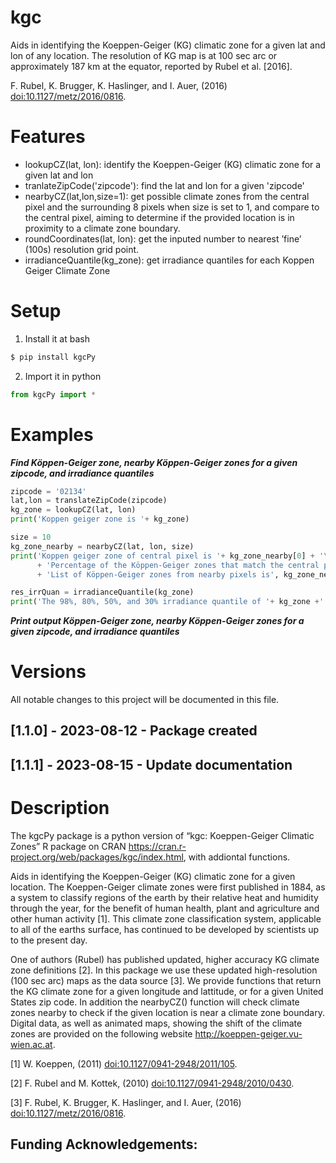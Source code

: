 # kgc
Aids in identifying the Koeppen-Geiger (KG) climatic zone for
a given lat and lon of any location. The resolution of KG map is at 100 sec arc or approximately 187 km at the equator, reported by Rubel et al. [2016]. 

F. Rubel, K. Brugger, K. Haslinger, and I. Auer, (2016) <doi:10.1127/metz/2016/0816>.

# Features
 - lookupCZ(lat, lon): identify the Koeppen-Geiger (KG) climatic zone for a given lat and lon
 - tranlateZipCode('zipcode'): find the lat and lon for a given 'zipcode'
 - nearbyCZ(lat,lon,size=1): get possible climate zones from the central pixel and the surrounding 8 pixels when size is set to 1, and compare to the central pixel, aiming to determine if the provided location is in proximity to a climate zone boundary.
 - roundCoordinates(lat, lon): get the inputed number to nearest ’fine’ (100s) resolution grid point.
 - irradianceQuantile(kg_zone): get irradiance quantiles for each Koppen Geiger Climate Zone
 
#  Setup
1. Install it at bash
```bash
$ pip install kgcPy
```
2.	Import it in python
```python
from kgcPy import *
``` 
#  Examples
***Find Köppen-Geiger zone, nearby Köppen-Geiger zones for a given zipcode, and irradiance quantiles***
```python
zipcode = '02134'
lat,lon = translateZipCode(zipcode)
kg_zone = lookupCZ(lat, lon)
print('Koppen geiger zone is '+ kg_zone)

size = 10
kg_zone_nearby = nearbyCZ(lat, lon, size)
print('Koppen geiger zone of central pixel is '+ kg_zone_nearby[0] + '\n' 
      + 'Percentage of the Köppen-Geiger zones that match the central pixel, taking into account the neighboring pixels '+ "{:.1%}".format(kg_zone_nearby[1]) + '\n' 
      + 'List of Köppen-Geiger zones from nearby pixels is', kg_zone_nearby[2][:])

res_irrQuan = irradianceQuantile(kg_zone)
print('The 98%, 80%, 50%, and 30% irradiance quantile of '+ kg_zone +' respectively is' , res_irrQuan[0] , res_irrQuan[1] , res_irrQuan[2], 'kWh/m2')
``` 
***Print output Köppen-Geiger zone, nearby Köppen-Geiger zones for a given zipcode, and irradiance quantiles***

#  Versions
All notable changes to this project will be documented in this file.
## [1.1.0] - 2023-08-12 - Package created
## [1.1.1] - 2023-08-15 - Update documentation

#  Description
The kgcPy package is a python version of “kgc: Koeppen-Geiger Climatic Zones” R package on CRAN https://cran.r-project.org/web/packages/kgc/index.html, with addiontal functions.

Aids in identifying the Koeppen-Geiger (KG) climatic zone for a given location. The Koeppen-Geiger climate zones were first published in 1884, as a system to classify regions of the earth by their relative heat and humidity through the year, for the benefit of human health, plant and agriculture and other human activity [1]. This climate zone classification system, applicable to all of the earths surface, has continued to be developed by scientists up to the present day.

One of authors (Rubel) has published updated, higher accuracy KG climate zone definitions [2]. In this package we use these updated high-resolution (100 sec arc) maps as the data source [3]. We provide functions that return the KG climate zone for a given longitude and lattitude, or for a given United States zip code. In addition the nearbyCZ() function will check climate zones nearby to check if the given location is near a climate zone boundary. Digital data, as well as animated maps, showing the shift of the climate zones are provided on the following website <http://koeppen-geiger.vu-wien.ac.at>.

[1] W. Koeppen, (2011) <doi:10.1127/0941-2948/2011/105>.

[2] F. Rubel and M. Kottek, (2010) <doi:10.1127/0941-2948/2010/0430>.

[3] F. Rubel, K. Brugger, K. Haslinger, and I. Auer, (2016) <doi:10.1127/metz/2016/0816>.

## Funding Acknowledgements:

